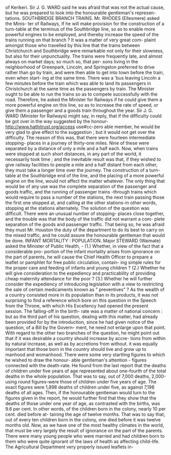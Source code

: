 of Kerikeri. Sir J. G. WARD said he was afraid that was not the actual cause, but he was prepared to look into the honourable gentleman's represen- tations. SOUTHBRIDGE BRANCH TRAINS. Mr. RHODES (Ellesmere) asked the Minis- ter of Railways, If he will make provision for the construction of a turn-table at the terminus of the Southbridge line, so as to enable more powerful engines to be employed, and thereby increase the speed of the trains running on that branch ? It was a matter of very great com- plaint amongst those who travelled by this line that the trains between Christchurch and Southbridge were remarkable not only for their slowness, but also for their unpunctuality. The trains were frequently late, and almost always on market days; so much so, that per- sons living in the neighborhood of Greenpark, Lincoln, and Springston preferred to drive rather than go by train, and were then able to get into town before the train, even when start- ing at the same time. There was a 'bus leaving Lincoln a few minutes before the train which was able to land its passengers in Christchurch at the same time as the passengers by train. The Minister ought to be able to run the trains so as to compete successfully with the road. Therefore, he asked the Minister for Railways if he could give them a more powerful engine on this line, so as to increase the rate of speed, or give them a passenger and a goods train throughout the year. Sir J. G. WARD (Minister for Railways) might say, in reply, that if the difficulty could be got over in the way suggested by the honour- http://www.hathitrust.org/access use#cc-zero able member, he would be very glad to give effect to the suggestion ; but it would not get over the difficulty. The reason of this was, that there were fourteen intermediate stopping- places in a journey of thirty-one miles. Nine of these were separated by a distance of only a mile and a half each. Now, when trains were stopped at such short distances, in any part of the world, it necessarily took time ; and the inevitable result was that, if they wished to give railway facilities to people a mile and a half distant from each other, they must take a longer time over the journey. The construction of a turn-table at the Southbridge end of the line, and the placing of a more powerful engine on the line, would not affect the matter whatever. The only thing that would be of any use was the complete separation of the passenger and goods traffic, and the running of passenger trains -through trains which would require to pass a number of the stations, the next train passing those the first one stopped at, and calling at the other stations-in other words, stopping at the stations alternately. The solution of the question was difficult. There were an unusual number of stopping- places close together, and the trouble was that the body of the traffic did not warrant a com- plete separation of the goods and passenger traffic. That being so, he was afraid they must Mr. Houston the duty of the department to do its best to carry on the mixed traffic, and he could assure the honourable gentleman that would be done. INFANT MORTALITY : POPULATION. Major STEWARD (Waimate) asked the Minister of Public Health, - (1.) Whether, in view of the fact that a considerable pro- portion of the infant mortality arises from ignorance on the part of parents, he will cause the Chief Health Officer to prepare a leaflet or pamphlet for free public circulation, contain- ing simple rules for the proper care and feeding of infants and young children ? (2.) Whether he will give consideration to the expediency and practicability of providing cheap maternity attendance for the poor ? (3.) Whether he will further consider the expediency of introducing legislation with a view to restricting the sale of certain medicaments known as " preventives" ? As the wealth of a country consisted more in its population than in its products, it was not surprising to find a reference which bore on this question in the Speech from the Throne, with which His Excellency had opened the present session. The falling-off in the birth- rate was a matter of national concern : but as the third part of his question, dealing with this matter, had already been provided for by the introduction, since he had given notice of the question, of a Bill by the Govern- ment, he need not enlarge upon that point. With regard to the other two branches of the question, he might point out that if it was desirable a country should increase by accre- tions from within by natural increase, as well as by accretions from without. it was equally important that those born in the country should live and grow up to manhood and womanhood. There were some very startling figures to which he wished to draw the honour- able gentleman's attention - figures connected with the death-rate. He found from the last report that the deaths of children under five years of age represented about one-fourth of the total deaths in the whole population. That was to say, out of 7,000 deaths, 2,000-using round figures-were those of children under five years of age. The exact figures were 1,898 deaths of children under five, as against 7,198 deaths of all ages. Then, if the honourable gentleman would turn to the figures given in the report, he would further find that they show that the deaths of those under one year of age, as contrasted with the births, was 9.6 per cent. In other words, of the children born in the colony, nearly 10 per cent. died before at- taining the age of twelve months. That was to say that, out of every ten children born in the colony, one died before it was twelve months old. Now, as we have one of the most healthy climates in the world, that must be very largely the result of ignorance on the part of the parents. There were many young people who were married and had children born to them who were quite ignorant of the laws of health as affecting child-life. The Agricultural Department very properly issued leaflets in- 